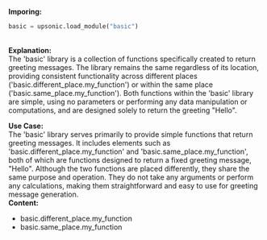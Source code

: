 <b class="custom_code_highlight_green">Imporing:</b><br>
```python
basic = upsonic.load_module("basic")
```
<br><b class="custom_code_highlight_green">Explanation:</b><br>The 'basic' library is a collection of functions specifically created to return greeting messages. The library remains the same regardless of its location, providing consistent functionality across different places ('basic.different_place.my_function') or within the same place ('basic.same_place.my_function'). Both functions within the 'basic' library are simple, using no parameters or performing any data manipulation or computations, and are designed solely to return the greeting "Hello".

<b class="custom_code_highlight_green">Use Case:</b><br>The 'basic' library serves primarily to provide simple functions that return greeting messages. It includes elements such as 'basic.different_place.my_function' and 'basic.same_place.my_function', both of which are functions designed to return a fixed greeting message, "Hello". Although the two functions are placed differently, they share the same purpose and operation. They do not take any arguments or perform any calculations, making them straightforward and easy to use for greeting message generation.
<br><b class="custom_code_highlight_green">Content:</b><br>
  - basic.different_place.my_function
  - basic.same_place.my_function
